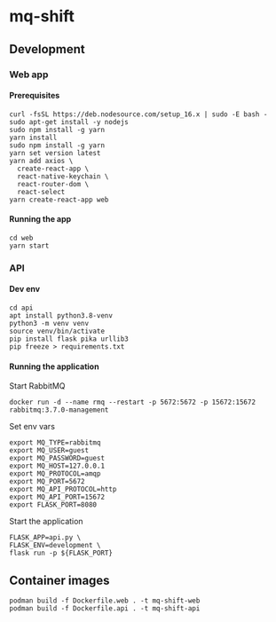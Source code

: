 # mq-shift

## Development
### Web app
#### Prerequisites
```
curl -fsSL https://deb.nodesource.com/setup_16.x | sudo -E bash -
sudo apt-get install -y nodejs
sudo npm install -g yarn
yarn install
sudo npm install -g yarn
yarn set version latest
yarn add axios \
  create-react-app \
  react-native-keychain \
  react-router-dom \
  react-select
yarn create-react-app web
```

#### Running the app
```
cd web
yarn start
```

### API
#### Dev env
```
cd api
apt install python3.8-venv
python3 -m venv venv
source venv/bin/activate
pip install flask pika urllib3
pip freeze > requirements.txt
```
#### Running the application
Start RabbitMQ
```
docker run -d --name rmq --restart -p 5672:5672 -p 15672:15672 rabbitmq:3.7.0-management
```

Set env vars
```
export MQ_TYPE=rabbitmq
export MQ_USER=guest
export MQ_PASSWORD=guest
export MQ_HOST=127.0.0.1
export MQ_PROTOCOL=amqp
export MQ_PORT=5672
export MQ_API_PROTOCOL=http
export MQ_API_PORT=15672
export FLASK_PORT=8080
```

Start the application
```
FLASK_APP=api.py \
FLASK_ENV=development \
flask run -p ${FLASK_PORT}
```

## Container images
```
podman build -f Dockerfile.web . -t mq-shift-web
podman build -f Dockerfile.api . -t mq-shift-api
```